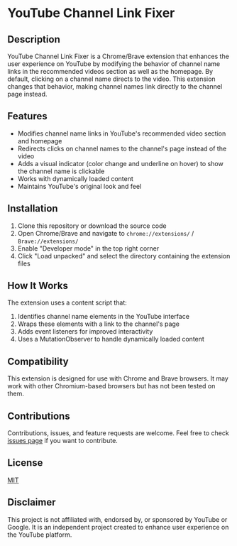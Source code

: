 # YouTube Channel Link Fixer

## Description
YouTube Channel Link Fixer is a Chrome/Brave extension that enhances the user experience on YouTube by modifying the behavior of channel name links in the recommended videos section as well as the homepage. By default, clicking on a channel name directs to the video. This extension changes that behavior, making channel names link directly to the channel page instead.

## Features
- Modifies channel name links in YouTube's recommended video section and homepage
- Redirects clicks on channel names to the channel's page instead of the video
- Adds a visual indicator (color change and underline on hover) to show the channel name is clickable
- Works with dynamically loaded content
- Maintains YouTube's original look and feel

## Installation
1. Clone this repository or download the source code
2. Open Chrome/Brave and navigate to `chrome://extensions/` / `Brave://extensions/`
3. Enable "Developer mode" in the top right corner
4. Click "Load unpacked" and select the directory containing the extension files

## How It Works
The extension uses a content script that:
1. Identifies channel name elements in the YouTube interface
2. Wraps these elements with a link to the channel's page
3. Adds event listeners for improved interactivity
4. Uses a MutationObserver to handle dynamically loaded content

## Compatibility
This extension is designed for use with Chrome and Brave browsers. It may work with other Chromium-based browsers but has not been tested on them.

## Contributions
Contributions, issues, and feature requests are welcome. Feel free to check [issues page](link-to-your-issues-page) if you want to contribute.

## License
[MIT](https://choosealicense.com/licenses/mit/)

## Disclaimer
This project is not affiliated with, endorsed by, or sponsored by YouTube or Google. It is an independent project created to enhance user experience on the YouTube platform.
